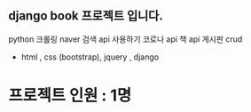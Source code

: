 ## django book 프로젝트 입니다. 

python 크롤링
naver 검색 api 사용하기 
코로나 api
책 api 
게시판 crud

- html , css (bootstrap), jquery , django 

# 프로젝트 인원 : 1명 

